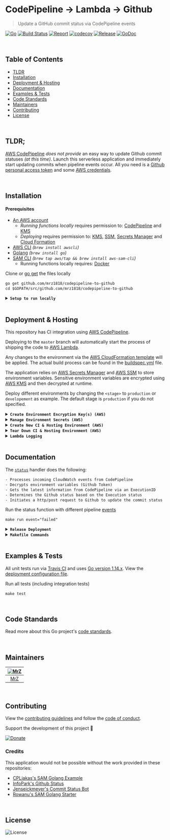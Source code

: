# CodePipeline → Lambda → Github
> Update a GitHub commit status via CodePipeline events

[![Go](https://img.shields.io/github/go-mod/go-version/mrz1836/codepipeline-to-github)](https://golang.org/)
[![Build Status](https://travis-ci.com/mrz1836/codepipeline-to-github.svg?branch=master&v=3)](https://travis-ci.com/mrz1836/codepipeline-to-github)
[![Report](https://goreportcard.com/badge/github.com/mrz1836/codepipeline-to-github?style=flat&v=3)](https://goreportcard.com/report/github.com/mrz1836/codepipeline-to-github)
[![codecov](https://codecov.io/gh/mrz1836/codepipeline-to-github/branch/master/graph/badge.svg?v=3)](https://codecov.io/gh/mrz1836/codepipeline-to-github)
[![Release](https://img.shields.io/github/release-pre/mrz1836/codepipeline-to-github.svg?style=flat&v=3)](https://github.com/mrz1836/codepipeline-to-github/releases)
[![GoDoc](https://godoc.org/github.com/mrz1836/codepipeline-to-github?status.svg&style=flat)](https://pkg.go.dev/github.com/mrz1836/codepipeline-to-github)

<br/>

## Table of Contents
- [TLDR](#tldr)
- [Installation](#installation)
- [Deployment & Hosting](#deployment--hosting)
- [Documentation](#documentation)
- [Examples & Tests](#examples--tests)
- [Code Standards](#code-standards)
- [Maintainers](#maintainers)
- [Contributing](#contributing)
- [License](#license)

<br/>

## TLDR;
[AWS CodePipeline](https://aws.amazon.com/codepipeline/) _does not provide_ an easy way to update Github commit statuses _(at this time)_. Launch this serverless application and 
immediately start updating commits when pipeline events occur. All you need is a [Github personal access token](https://help.github.com/en/github/authenticating-to-github/creating-a-personal-access-token-for-the-command-line) and some [AWS credentials](#prerequisites).

<br/>

## Installation

#### Prerequisites
- [An AWS account](https://aws.amazon.com/) 
    - _Running functions locally_ requires permission to: [CodePipeline](https://aws.amazon.com/kms/) and [KMS](https://aws.amazon.com/kms/)
    - _Deploying_ requires permission to: [KMS](https://aws.amazon.com/kms/), [SSM](https://aws.amazon.com/systems-manager/features/), [Secrets Manager](https://aws.amazon.com/secrets-manager/) and [Cloud Formation](https://aws.amazon.com/cloudformation/)
- [AWS CLI](https://docs.aws.amazon.com/cli/latest/userguide/installing.html) _(`brew install awscli`)_
- [Golang](https://golang.org/doc/install) _(`brew install go`)_
- [SAM CLI](https://docs.aws.amazon.com/serverless-application-model/latest/developerguide/serverless-sam-cli-install-mac.html) _(`brew tap aws/tap && brew install aws-sam-cli`)_
    - Running functions locally requires: [Docker](https://docs.docker.com/install)

Clone or [go get](https://golang.org/doc/articles/go_command.html) the files locally
```shell script
go get github.com/mrz1818/codepipeline-to-github
cd $GOPATH/src/github.com/mrz1818/codepipeline-to-github
```

<details>
<summary><strong><code>Setup to run locally</code></strong></summary>
<br/>

**1)** Modify the [event json](events/started-event.json) to a recent pipeline execution and pipeline name
```json
"detail": {
  "pipeline": "your-pipeline-name",
  "execution-id": "some-execution-id"
}
```

**2)** Modify the [local-env.json](local-env.json) file with your Github Personal Access Token
```json
"StatusFunction": {
  "GITHUB_ACCESS_TOKEN": "your-token-goes-here"
}
``` 

**3)** Finally, run the handler which should produce `null` and the commit status should be updated
```shell script
make run event="started"
``` 
</details>

<br/>

## Deployment & Hosting
This repository has CI integration using [AWS CodePipeline](https://aws.amazon.com/codepipeline/).

Deploying to the `master` branch will automatically start the process of shipping the code to [AWS Lambda](https://aws.amazon.com/lambda/).

Any changes to the environment via the [AWS CloudFormation template](application.yaml) will be applied.
The actual build process can be found in the [buildspec.yml](buildspec.yml) file.

The application relies on [AWS Secrets Manager](https://aws.amazon.com/secrets-manager/) 
and [AWS SSM](https://aws.amazon.com/systems-manager/features/) to store environment variables. 
Sensitive environment variables are encrypted using [AWS KMS](https://aws.amazon.com/kms/) and then decrypted at runtime.

Deploy different environments by changing the `<stage>` to `production` or `developement` as example.
The default stage is `production` if you do not specified.

<details>
<summary><strong><code>Create Environment Encryption Key(s) (AWS)</code></strong></summary>
<br/>

Create a `KMS Key` per `<stage>` for your application(s) to encrypt environment variables
```shell script
make create-env-key APPLICATION_STAGE_NAME="<stage>"
```

This will also store the `kms_key_id` in  [SSM](https://aws.amazon.com/systems-manager/features/): `/<application>/<stage>/kms_key_id` 

</details>

<details>
<summary><strong><code>Manage Environment Secrets (AWS)</code></strong></summary>
<br/>

The `Github token` is stored encrypted for use in Lambda (decrypted at runtime via [KMS](https://aws.amazon.com/kms/).

Add or update your Github personal access token
```shell script
make save-secrets token="YOUR_GITHUB_TOKEN"  kms_key_id="YOUR_KMS_KEY_ID"  APPLICATION_STAGE_NAME="<stage>"
```
</details>

<details>
<summary><strong><code>Create New CI & Hosting Environment (AWS)</code></strong></summary>
<br/>

<img src=".github/IMAGES/infrastructure-diagram.png" alt="infrastructure diagram" height="400" />

This will create a new [AWS CloudFormation](https://aws.amazon.com/cloudformation/) stack with:
- (1) [Lambda](https://aws.amazon.com/lambda/) Function(s)
- (1) [CloudWatch Event Rule](https://docs.aws.amazon.com/AmazonCloudWatch/latest/events/Create-CloudWatch-Events-Rule.html) to subscribe to Pipeline events
- (1) [CloudWatch LogGroups](https://aws.amazon.com/cloudwatch/) for Lambda Function(s)
- (1) [CodePipeline](https://aws.amazon.com/codepipeline/) with multiple stages to deploy the application from Github
- (1) [CodePipeline Webhook](https://aws.amazon.com/codepipeline/) to receive Github notifications from a specific `branch:name`
- (1) [CodeBuild Project(s)](https://docs.aws.amazon.com/codebuild/latest/userguide/create-project.html) to test, build and deploy the app
- (2) [Service Roles](https://docs.aws.amazon.com/IAM/latest/UserGuide/id_roles_create_for-service.html) for working with CodeBuild and CodePipeline

**NOTE:** Requires an existing S3 bucket for artifacts and sam-cli deployments (located in the [Makefile](Makefile))

One command will build, test, package and deploy the application to AWS. 
After initial deployment, updating the function is as simple as committing to Github.
```shell script
make deploy
```

_(Example)_ Customized deployment for another stage/branch
```shell script
make deploy APPLICATION_STAGE_NAME="development" REPO_BRANCH="development"
``` 

If you make any adjustments to the command above, update the [buildspec](buildspec.yml) file accordingly.  
</details>

<details>
<summary><strong><code>Tear Down CI & Hosting Environment (AWS)</code></strong></summary>
<br/>

Remove the Stack(s)
```shell script
make teardown
```   

_(Example)_ Teardown another stage
```shell script
make teardown APPLICATION_STAGE_NAME="development"
``` 
</details>

<details>
<summary><strong><code>Lambda Logging</code></strong></summary>
<br/>

View all the logs in [AWS CloudWatch](https://console.aws.amazon.com/cloudwatch/home?region=us-east-1#logsV2:log-groups) via log groups:
```text
/aws/lambda/<app_name>-<stage_name>
```
</details>

<br/>

## Documentation
The [`status`](status.go) handler does the following:
```text
- Processes incoming CloudWatch events from CodePipeline
- Decrypts environment variables (Github Token)
- Gets the latest information from CodePipeline via an ExecutionID
- Determines the Github status based on the Execution status
- Initiates a http/post request to Github to update the commit status
``` 

Run the status function with different pipeline [events](events)
```shell script
make run event="failed"
``` 

<details>
<summary><strong><code>Release Deployment</code></strong></summary>
<br/>

[goreleaser](https://github.com/goreleaser/goreleaser) for easy binary or library deployment to Github and can be installed via: `brew install goreleaser`.

The [.goreleaser.yml](.goreleaser.yml) file is used to configure [goreleaser](https://github.com/goreleaser/goreleaser).

Use `make release-snap` to create a snapshot version of the release, and finally `make release` to ship to production.
</details>

<details>
<summary><strong><code>Makefile Commands</code></strong></summary>
<br/>

View all `makefile` commands
```shell script
make help
```

List of all current commands:
```text
all                            Run lint, test and vet
bench                          Run all benchmarks in the Go application
build                          Build the lambda function as a compiled application
clean                          Remove previous builds, test cache, and packaged releases
clean-mods                     Remove all the Go mod cache
coverage                       Shows the test coverage
create-env-key                 Creates a new key in KMS for a new stage
create-secret                  Creates an secret into AWS SecretsManager
decrypt                        Encrypts data using a KMY Key ID
deploy                         Build, prepare and deploy
encrypt                        Encrypts data using a KMY Key ID
godocs                         Sync the latest tag with GoDocs
help                           Show all commands available
lambda                         Build a compiled version to deploy to Lambda
lint                           Run the Go lint application
package                        Process the CF template and prepare for deployment
release                        Full production release (creates release in Github)
release-test                   Full production test release (everything except deploy)
release-snap                   Test the full release (build binaries)
run                            Fires the lambda function (IE: run event=started)
save-param                     Saves a plain-text string parameter in SSM
save-param-encrypted           Saves an encrypted string value as a parameter in SSM
save-secrets                   Helper for saving Github token(s) to Secrets Manager (extendable for more secrets)
tag                            Generate a new tag and push (IE: tag version=0.0.0)
tag-remove                     Remove a tag if found (IE: tag-remove version=0.0.0)
tag-update                     Update an existing tag to current commit (IE: tag-update version=0.0.0)
teardown                       Deletes the entire stack
test                           Runs vet, lint and ALL tests
test-short                     Runs vet, lint and tests (excludes integration tests)
test-travis                    Runs tests via Travis (also exports coverage)
update                         Update all project dependencies
update-releaser                Update the goreleaser application
update-secret                  Updates an existing secret in AWS SecretsManager
vet                            Run the Go vet application
```
</details>

<br/>

## Examples & Tests
All unit tests run via [Travis CI](https://travis-ci.org/mrz1836/codepipeline-to-github) and uses [Go version 1.14.x](https://golang.org/doc/go1.14). View the [deployment configuration file](.travis.yml).

Run all tests (including integration tests)
```shell script
make test
```

<br/>

## Code Standards
Read more about this Go project's [code standards](CODE_STANDARDS.md).

<br/>

## Maintainers

| [<img src="https://github.com/mrz1836.png" height="50" alt="MrZ" />](https://github.com/mrz1836) |
|:---:|
| [MrZ](https://github.com/mrz1836) |

<br/>

## Contributing

View the [contributing guidelines](CONTRIBUTING.md) and follow the [code of conduct](CODE_OF_CONDUCT.md).

Support the development of this project 🙏

[![Donate](https://img.shields.io/badge/donate-bitcoin-brightgreen.svg)](https://mrz1818.com/?tab=tips&af=codepipeline-to-github)

### Credits
This application would not be possible without the work provided in these repositories: 
- [CPLiakas's SAM Golang Example](https://github.com/cpliakas/aws-sam-golang-example) 
- [InfoPark's Github Status](https://github.com/infopark/lambda-codepipeline-github-status)
- [Jenseickmeyer's Commit Status Bot](https://github.com/jenseickmeyer/github-commit-status-bot) 
- [Rowanu's SAM Golang Starter](https://github.com/rowanu/sam-golang-starter) 

<br/>

## License

![License](https://img.shields.io/github/license/mrz1836/codepipeline-to-github.svg?style=flat&v=1)
